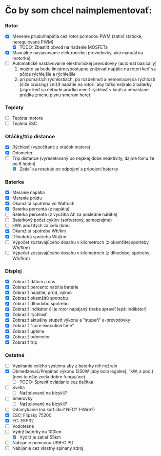 # Čo by som chcel naimplementovať:

### Rotor
- [x] Menenie prúdu/napätia cez rotor pomocou PWM (zatiaľ statické, neregulované PWM)
  - [x] TODO: Zbastliť obvod na riadenie MOSFETa
- [x] Manuálne nastavovanie elektronickej prevodovky, ako manuál na motorke)
- [ ] Automatické nastavovanie elektronickej prevodovky (automat basically)
  1. možno sa bude lineárne/postupne znižovať napätie na rotori keď sa pôjde rýchlejšie a rýchlejšie
  2. pri pomalších rýchlostiach, po rozbehnutí a nemeniacej sa rýchlosti (čiže cruising) znížiť napätie na rotori, aby toľko nežralo z baterky (algo: keď sa nebude prúdko meniť rýchlosť v km/h a nenastane prúdka zmenu plynu smerom hore)

### Teploty
- [ ] Teplota motora
- [ ] Teplota ESC

### Otáčky/trip distance
- [x] Rýchlosť (vypočítané z otáčok motora)
- [x] Odometer
- [ ] Trip distance (vyresetovaný po nejakej dobe neaktivity, dajme tomu že po 6 hodín)
	- [x] Zatiaľ sa resetuje po odpojení a pripojení baterky

### Baterka
- [x] Meranie napätia
- [x] Meranie prúdu
- [x] Okamžitá spotreba vo Wattoch
- [x] Baterka percentá (z napätia)
- [ ] Baterka percentá (z využitia Ah za posledné nabitie)
- [ ] Baterkový počet cyklov (softvérový, samozrejme)
- [ ] kWh použitých za celú dobu
- [x] Okamžitá spotreba Wh/km
- [x] Dlhodobá spotreba Wh/km
- [ ] Výpočet zostavajúceho dosahu v kilometroch (z okamžitej spotreby Wh/1km)
- [ ] Výpočet zostavajúceho dosahu v kilometroch (z dlhodobej spotreby Wh/1km)

### Displej
- [x] Zobraziť dátum a čas
- [x] Zobraziť percento nabitia batérie
- [x] Zobraziť napätie, prúd, výkon
- [x] Zobraziť okamžitú spotrebu
- [x] Zobraziť dlhodobú spotrebu
- [x] Zobraziť indikátor či je rotor napájaný (treba spraviť lepší indikátor)
- [x] Zobraziť rýchlosť
- [x] Zobraziť aktuálny stupeň výkonu a "stupeň" e-prevodovky
- [x] Zobraziť "core execution time"
- [x] Zobraziť uptime
- [x] Zobraziť odometer
- [x] Zobraziť trip

### Ostatné
- [ ] Vypínanie celého systému aby z baterky nič nežralo
- [x] Obmedzovač/Prepínač výkonu (250W [aby bolo legálne], 1kW, a pod.) (neni to ešte zcela dobre fungujúce)
  - [ ] TODO: Spraviť ovládanie cez tlačítka
- [ ] Svetlá
  - [ ] Naštelované na bicykli?
- [ ] Smerovky
  - [ ] Naštelované na bicykli?
- [ ] Odomykanie (na kartičku? NFC? 1-Wire?)
- [x] ESC: Flipsky 75200
- [x] EC:  ESP32
- [ ] Vodotesné
- [ ] Výdrž baterky na 100km
	- [x] Výdrž je zatiaľ 55km
- [ ] Nabíjanie pomocou USB-C PD
- [ ] Nabíjanie cez vlastný spínaný zdroj
